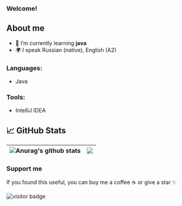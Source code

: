<h3>
  Welcome!
</h3>

## About me ##
- 🌱 I’m currently learning **java**
- 🌍 I speak Russian (native), English (A2)

### Languages:
* Java

### Tools:
* IntelliJ IDEA
 


## 📈 GitHub Stats ## 

| <a><img align="center" src="https://github-readme-stats.vercel.app/api?username=oldSorcerer&show_icons=true&include_commits=true&theme=default&hide_border=true" alt="Anurag's github stats" /></a>|<a><img align="center" src="https://github-readme-stats.vercel.app/api/top-langs/?username=oldSorcerer&layout=compact&theme=default&hide_border=true" /></a> |
| ------------- | ------------- |

### Support me

If you found this useful, you can buy me a coffee ☕️ or give a star ✨

![visitor badge](https://visitor-badge.glitch.me/badge?page_id=oldSorcerer&right_color=red&left_text=Profile%20Views)






